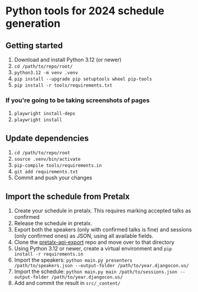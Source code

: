 # Python tools for 2024 schedule generation

## Getting started

1. Download and install Python 3.12 (or newer)
2. `cd /path/to/repo/root/`
3. `python3.12 -m venv .venv`
4. `pip install --upgrade pip setuptools wheel pip-tools`
5. `pip install -r tools/requirements.txt`

### If you're going to be taking screenshots of pages
1. `playwright install-deps`
2. `playwright install`

## Update dependencies

1. `cd /path/to/repo/root`
2. `source .venv/bin/activate`
3. `pip-compile tools/requirements.in`
4. `git add requirements.txt`
5. Commit and push your changes

## Import the schedule from Pretalx

1. Create your schedule in pretalx. This requires marking accepted talks as confirmed
2. Release the schedule in pretalx.
3. Export both the speakers (only with confirmed talks is fine) and sessions (only confirmed ones) as JSON, using all available fields.
4. Clone the [pretalx-api-export](https://github.com/djangocon/pretalx-api-import) repo and move over to that directory
5. Using Python 3.12 or newer, create a virtual environment and `pip install -r requirements.in`
6. Import the speakers: `python main.py presenters /path/to/speakers.json --output-folder /path/to/year.djangocon.us/`
7. Import the schedule: `python main.py main /path/to/sessions.json --output-folder /path/to/year.djangocon.us/`
8. Add and commit the result in `src/_content/`